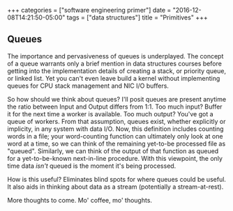 +++
categories = ["software engineering primer"]
date = "2016-12-08T14:21:50-05:00"
tags = ["data structures"]
title = "Primitives"
+++
## Queues
The importance and pervasiveness of queues is underplayed. The concept of a
queue warrants only a brief mention in data structures courses before getting
into the implementation details of creating a stack, or priority queue, or
linked list. Yet you can't even leave build a kernel without implementing
queues for CPU stack management and NIC I/O buffers.

So how should we think about queues? I'll posit queues are present anytime the
ratio between Input and Output differs from 1:1. Too much input? Buffer it for
the next time a worker is available. Too much output? You've got a queue of
workers. From that assumption, queues exist, whether explicitly or implicity, in
any system with data I/O. Now, this definition includes counting words in a
file; your word-counting function can ultimately only look at one word at a
time, so we can think of the remaining yet-to-be processed file as "queued".
Similarly, we can think of the output of that function as queued for a
yet-to-be-known next-in-line procedure. With this viewpoint, the only time data
_isn't_ queued is the moment it's being processed.

How is this useful? Eliminates blind spots for where queues could be useful. It
also aids in thinking about data as a stream (potentially a stream-at-rest).

More thoughts to come. Mo' coffee, mo' thoughts.
